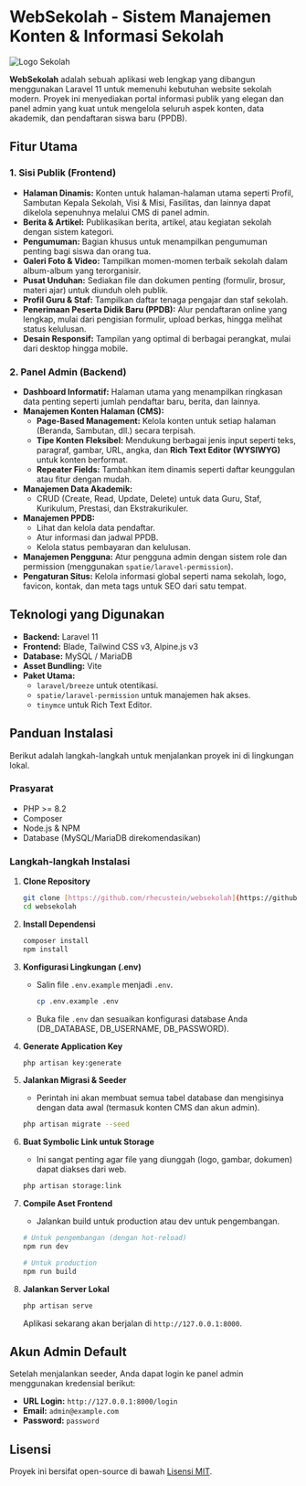 # WebSekolah - Sistem Manajemen Konten & Informasi Sekolah

![Logo Sekolah](https://placehold.co/600x300/38bdf8/ffffff?text=WebSekolah)

**WebSekolah** adalah sebuah aplikasi web lengkap yang dibangun menggunakan Laravel 11 untuk memenuhi kebutuhan website sekolah modern. Proyek ini menyediakan portal informasi publik yang elegan dan panel admin yang kuat untuk mengelola seluruh aspek konten, data akademik, dan pendaftaran siswa baru (PPDB).

## Fitur Utama

### 1. Sisi Publik (Frontend)
- **Halaman Dinamis:** Konten untuk halaman-halaman utama seperti Profil, Sambutan Kepala Sekolah, Visi & Misi, Fasilitas, dan lainnya dapat dikelola sepenuhnya melalui CMS di panel admin.
- **Berita & Artikel:** Publikasikan berita, artikel, atau kegiatan sekolah dengan sistem kategori.
- **Pengumuman:** Bagian khusus untuk menampilkan pengumuman penting bagi siswa dan orang tua.
- **Galeri Foto & Video:** Tampilkan momen-momen terbaik sekolah dalam album-album yang terorganisir.
- **Pusat Unduhan:** Sediakan file dan dokumen penting (formulir, brosur, materi ajar) untuk diunduh oleh publik.
- **Profil Guru & Staf:** Tampilkan daftar tenaga pengajar dan staf sekolah.
- **Penerimaan Peserta Didik Baru (PPDB):** Alur pendaftaran online yang lengkap, mulai dari pengisian formulir, upload berkas, hingga melihat status kelulusan.
- **Desain Responsif:** Tampilan yang optimal di berbagai perangkat, mulai dari desktop hingga mobile.

### 2. Panel Admin (Backend)
- **Dashboard Informatif:** Halaman utama yang menampilkan ringkasan data penting seperti jumlah pendaftar baru, berita, dan lainnya.
- **Manajemen Konten Halaman (CMS):**
    - **Page-Based Management:** Kelola konten untuk setiap halaman (Beranda, Sambutan, dll.) secara terpisah.
    - **Tipe Konten Fleksibel:** Mendukung berbagai jenis input seperti teks, paragraf, gambar, URL, angka, dan **Rich Text Editor (WYSIWYG)** untuk konten berformat.
    - **Repeater Fields:** Tambahkan item dinamis seperti daftar keunggulan atau fitur dengan mudah.
- **Manajemen Data Akademik:**
    - CRUD (Create, Read, Update, Delete) untuk data Guru, Staf, Kurikulum, Prestasi, dan Ekstrakurikuler.
- **Manajemen PPDB:**
    - Lihat dan kelola data pendaftar.
    - Atur informasi dan jadwal PPDB.
    - Kelola status pembayaran dan kelulusan.
- **Manajemen Pengguna:** Atur pengguna admin dengan sistem role dan permission (menggunakan `spatie/laravel-permission`).
- **Pengaturan Situs:** Kelola informasi global seperti nama sekolah, logo, favicon, kontak, dan meta tags untuk SEO dari satu tempat.

## Teknologi yang Digunakan
- **Backend:** Laravel 11
- **Frontend:** Blade, Tailwind CSS v3, Alpine.js v3
- **Database:** MySQL / MariaDB
- **Asset Bundling:** Vite
- **Paket Utama:**
    - `laravel/breeze` untuk otentikasi.
    - `spatie/laravel-permission` untuk manajemen hak akses.
    - `tinymce` untuk Rich Text Editor.

## Panduan Instalasi

Berikut adalah langkah-langkah untuk menjalankan proyek ini di lingkungan lokal.

### Prasyarat
- PHP >= 8.2
- Composer
- Node.js & NPM
- Database (MySQL/MariaDB direkomendasikan)

### Langkah-langkah Instalasi

1.  **Clone Repository**
    ```bash
    git clone [https://github.com/rhecustein/websekolah](https://github.com/rhecustein/websekolah)
    cd websekolah
    ```

2.  **Install Dependensi**
    ```bash
    composer install
    npm install
    ```

3.  **Konfigurasi Lingkungan (.env)**
    - Salin file `.env.example` menjadi `.env`.
      ```bash
      cp .env.example .env
      ```
    - Buka file `.env` dan sesuaikan konfigurasi database Anda (DB_DATABASE, DB_USERNAME, DB_PASSWORD).

4.  **Generate Application Key**
    ```bash
    php artisan key:generate
    ```

5.  **Jalankan Migrasi & Seeder**
    - Perintah ini akan membuat semua tabel database dan mengisinya dengan data awal (termasuk konten CMS dan akun admin).
    ```bash
    php artisan migrate --seed
    ```

6.  **Buat Symbolic Link untuk Storage**
    - Ini sangat penting agar file yang diunggah (logo, gambar, dokumen) dapat diakses dari web.
    ```bash
    php artisan storage:link
    ```

7.  **Compile Aset Frontend**
    - Jalankan build untuk production atau dev untuk pengembangan.
    ```bash
    # Untuk pengembangan (dengan hot-reload)
    npm run dev

    # Untuk production
    npm run build
    ```

8.  **Jalankan Server Lokal**
    ```bash
    php artisan serve
    ```
    Aplikasi sekarang akan berjalan di `http://127.0.0.1:8000`.

## Akun Admin Default

Setelah menjalankan seeder, Anda dapat login ke panel admin menggunakan kredensial berikut:
-   **URL Login:** `http://127.0.0.1:8000/login`
-   **Email:** `admin@example.com`
-   **Password:** `password`

## Lisensi

Proyek ini bersifat open-source di bawah [Lisensi MIT](https://opensource.org/licenses/MIT).
